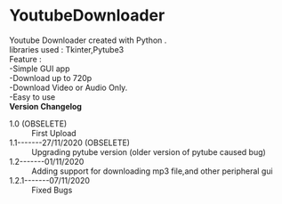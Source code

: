 # YoutubeDownloader
Youtube Downloader created with Python .
<br>libraries used : Tkinter,Pytube3
<br>Feature : <br>-Simple GUI app
              <br>-Download up to 720p 
              <br>-Download Video or Audio Only.
              <br>-Easy to use
<br>
<b>Version Changelog</b>
<dl>
  <dt>1.0 (OBSELETE)</dt>
  <dd>First Upload</dd>
  <dt>1.1-------27/11/2020 (OBSELETE)</dt>
  <dd>Upgrading pytube version (older version of pytube caused bug)</dd>
  <dt>1.2-------01/11/2020</dt>
  <dd>Adding support for downloading mp3 file,and other peripheral gui</dd>
  <dt>1.2.1-------07/11/2020</dt>
  <dd>Fixed Bugs</dd>
</dl>
